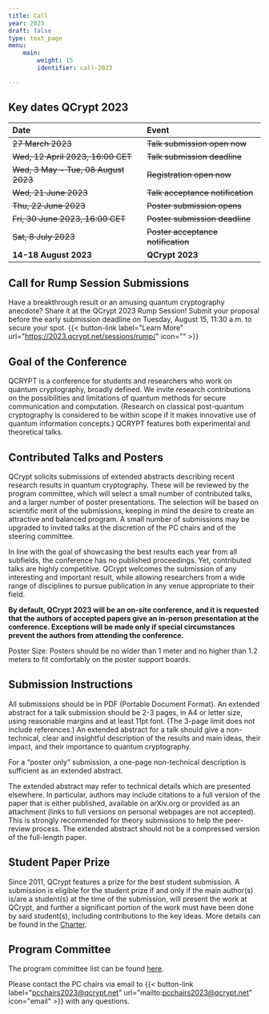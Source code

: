 ```yaml
---
title: Call
year: 2023
draft: false
type: text_page
menu:
    main:
        weight: 15
        identifier: call-2023

---
```


<!--
## Poster
Our poster is now available! Please <a href="/poster">download and print it yourself!</a>.

<a href="/poster">
  <img height=300 id="dark_bg" src="/images/poster/QCryptPoster.png"/>
</a>
-->

## Key dates QCrypt 2023

|Date |Event|
|:----|:----|
|<strike> 27 March 2023 </strike> | <!-- <a href="https://hotcrp.science.uva.nl/" target="_blank"> --> <strike> Talk submission open now </strike>|
|<strike> Wed, 12 April 2023, 16:00 CET </strike> | <strike> Talk submission deadline </strike>|
|<strike>Wed, 3 May - Tue, 08 August 2023 </strike>| <strike> Registration open now <strike>|
|<strike>Wed, 21 June 2023</strike>|<strike>Talk acceptance notification</strike>|
|<strike>Thu, 22 June 2023</strike>|<strike>Poster submission opens</strike>|
|<strike>Fri, 30 June 2023, 16:00 CET</strike>|<strike>Poster submission deadline|</strike>
|<strike>Sat, 8 July 2023</strike>|<strike>Poster acceptance notification</strike>|
|<strong>14-18 August 2023</strong>| <strong>QCrypt 2023</strong>|

## Call for Rump Session Submissions
Have a breakthrough result or an amusing quantum cryptography anecdote? Share it at the QCrypt 2023 Rump Session! Submit your proposal before the early submission deadline on Tuesday, August 15, 11:30 a.m. to secure your spot. {{< button-link label="Learn More" url="https://2023.qcrypt.net/sessions/rump/" icon="" >}}

<!--
Subscribe to <a href="https://calendar.google.com/calendar/embed?src=4f9rvlunmmrkpih1ibo11goo64%40group.calendar.google.com&ctz=Europe%2FAmsterdam"  target="_blank">our calendar</a> to stay updated about the official dates and events.
-->
## Goal of the Conference
QCRYPT is a conference for students and researchers who work on quantum cryptography, broadly defined.  We invite research contributions on the possibilities and limitations of quantum methods for secure communication and computation.  (Research on classical post-quantum cryptography is considered to be within scope if it makes innovative use of quantum information concepts.)  QCRYPT features both experimental and theoretical talks.

## Contributed Talks and Posters
QCrypt solicits submissions of extended abstracts describing recent research results in quantum cryptography. These will be reviewed by the program committee, which will select a small number of contributed talks, and a larger number of poster presentations. The selection will be based on scientific merit of the submissions, keeping in mind the desire to create an attractive and balanced program. A small number of submissions may be upgraded to invited talks at the discretion of the PC chairs and of the steering committee.

In line with the goal of showcasing the best results each year from all subfields, the conference has no published proceedings. Yet, contributed talks are highly competitive. QCrypt welcomes the submission of any interesting and important result, while allowing researchers from a wide range of disciplines to pursue publication in any venue appropriate to their field.

**By default, QCrypt 2023 will be an on-site conference, and it is requested that the authors of accepted papers give an in-person presentation at the conference. Exceptions will be made only if special circumstances prevent the authors from attending the conference.**

Poster Size:  Posters should be no wider than 1 meter and no higher than 1.2 meters to fit comfortably on the poster support boards.

## Submission Instructions
All submissions should be in PDF (Portable Document Format).  An extended abstract for a talk submission should be 2-3 pages, in A4 or letter size, using reasonable margins and at least 11pt font.  (The 3-page limit does not include references.)  An extended abstract for a talk should give a non-technical, clear and insightful description of the results and main ideas, their impact, and their importance to quantum cryptography.

For a “poster only” submission, a one-page non-technical description is sufficient as an extended abstract.

The extended abstract may refer to technical details which are presented elsewhere. In particular, authors may include citations to a full version of the paper that is either published, available on arXiv.org or provided as an attachment (links to full versions on personal webpages are not accepted). This is strongly recommended for theory submissions to help the peer-review process. The extended abstract should not be a compressed version of the full-length paper.

<!-- The submission server will be open soon. -->
<!-- **The poster submission server is now available at: <a href="https://hotcrp.science.uva.nl/" target="_blank">https://hotcrp.science.uva.nl/</a>** -->

## Student Paper Prize
Since 2011, QCrypt features a prize for the best student submission. A submission is eligible for the student prize if and only if the main author(s) is/are a student(s) at the time of the submission, will present the work at QCrypt, and further a significant portion of the work must have been done by said student(s), including contributions to the key ideas. More details can be found in the <a href="/charter/#student-paper-prize">Charter</a>.

## Program Committee
The program committee list can be found <a href="/team/#program-committee">here</a>.

Please contact the PC chairs via email to {{< button-link label="pcchairs2023@qcrypt.net" url="mailto:pcchairs2023@qcrypt.net" icon="email" >}} with any questions.


<!--
"Poster only" submissions will be accepted after the notification for talks (7th June). For these submissions,  a one-page non-technical PDF is sufficient as the extended abstract.


Extended abstracts should be submitted electronically here using the EasyChair system (if the link doesn’t work, visit https://easychair.org/conferences/?conf=qcrypt2019 directly).
If you are designing a new poster for QCrypt, consider using the following templates:  https://osf.io/8ajqs/
This is simply a suggestion, and if you decide to follow this template, feel free to modify it as you see fit.
-->
